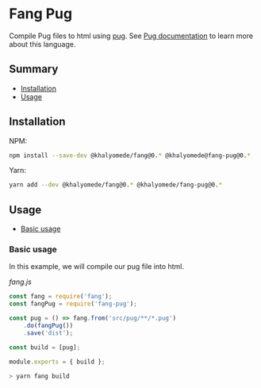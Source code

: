 # Fang Pug

Compile Pug files to html using [pug](https://www.npmjs.com/package/pug). See [Pug documentation](https://pugjs.org/api/getting-started.html) to learn more about this language.

## Summary

- [Installation](#installation)
- [Usage](#usage)

## Installation

NPM:

```bash
npm install --save-dev @khalyomede/fang@0.* @khalyomede@fang-pug@0.*
```

Yarn:

```bash
yarn add --dev @khalyomede/fang@0.* @khalyomede/fang-pug@0.*
```

## Usage

- [Basic usage](#basic-usage)

### Basic usage

In this example, we will compile our pug file into html.

_fang.js_
```javascript
const fang = require('fang');
const fangPug = require('fang-pug');

const pug = () => fang.from('src/pug/**/*.pug')
    .do(fangPug())
    .save('dist');

const build = [pug];

module.exports = { build };
```

```bash
> yarn fang build
```

